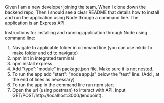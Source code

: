 Given I am a new developer joining the team,
When I clone down the backend repo,
Then I should see a clear README that details how to install and run the application using Node through a command line. The application is an Express API.

Instructions for installing and running application through Node using command line:

1. Navigate to applicable folder in command line (you can use mkdir to make folder and cd to navigate)
2. npm init in integrated terminal
3. npm install express
4. Add "type":"module" in package.json file. Make sure it is not nested.
5. To run the app add "start": "node app.js" below the "test" line. (Add , at the end of lines as necessary)
6. To run the app in the command line run npm start
7. Open the url (using postman) to interact with API. Input GET/POST/http://localhost:3000/(endpoint).
